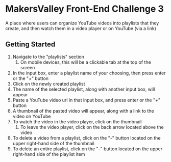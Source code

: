 # MakersValley Front-End Challenge 3
A place where users can organize YouTube videos into playlists that they create, and then watch them in a video player or on YouTube (via a link)

## Getting Started
1. Navigate to the "playlists" section
    1. On mobile devices, this will be a clickable tab at the top of the screen
2. In the input box, enter a playlist name of your choosing, then press enter or the "+" button
3. Click on the newly created playlist
4. The name of the selected playlist, along with another input box, will appear
5. Paste a YouTube video url in that input box, and press enter or the "+" button
6. A thumbnail of the pasted video will appear, along with a link to the video on YouTube
7. To watch the video in the video player, click on the thumbnail
    1. To leave the video player, click on the back arrow located above the video
9. To delete a video from a playlist, click on the "-" button located on the upper right-hand side of the thumbnail
10. To delete an entire playlist, click on the "-" button located on the upper right-hand side of the playlist item 
